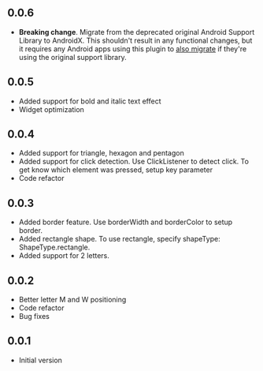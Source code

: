 ## 0.0.6
* **Breaking change**. Migrate from the deprecated original Android Support Library to AndroidX. This shouldn't result in any functional changes, but it  requires any Android apps using this plugin to [also migrate](https://developer.android.com/jetpack/androidx/migrate) if they're using the original support library.

## 0.0.5
* Added support for bold and italic text effect
* Widget optimization


## 0.0.4
* Added support for triangle, hexagon and pentagon
* Added support for click detection. Use ClickListener to detect click. To get know which element was
pressed, setup key parameter
* Code refactor

## 0.0.3
* Added border feature. Use borderWidth and borderColor to setup border.
* Added rectangle shape. To use rectangle, specify shapeType: ShapeType.rectangle.
* Added support for 2 letters.

## 0.0.2

* Better letter M and W positioning
* Code refactor
* Bug fixes

## 0.0.1

* Initial version
